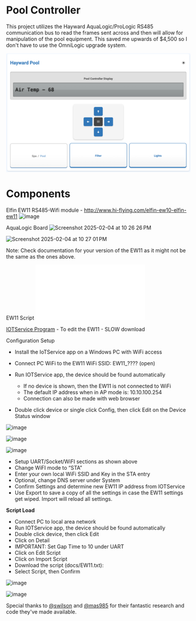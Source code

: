 # Pool Controller

This project utilizes the Hayward AquaLogic/ProLogic RS485 communication bus to read the frames sent across and then will allow for manipulation of the pool equipment.  This saved me upwards of $4,500 so I don't have to use the OmniLogic upgrade system.

![image](docs/Screenshot.png)

# Components

Elfin EW11 RS485-Wifi module - http://www.hi-flying.com/elfin-ew10-elfin-ew11
![image](http://www.hi-flying.com/image/cache/catalog/%E5%B0%8F%E7%B2%BE%E7%81%B5%E7%B3%BB%E5%88%97/1533453808(1)-458x458.jpg)

AquaLogic Board
![Screenshot 2025-02-04 at 10 26 26 PM](https://github.com/user-attachments/assets/2badf1e1-9417-4814-8d92-42aabd524898)

![Screenshot 2025-02-04 at 10 27 01 PM](https://github.com/user-attachments/assets/8b70f7ab-7a50-4aa6-bafb-671a1a3764a2)

Note: Check documentation for your version of the EW11 as it might not be the same as the ones above.


EW11 Script
![Script](docs/EW11.txt)

[IOTService Program](http://ftp.hi-flying.com:9000/IOTService/) - To edit the EW11 - SLOW download

Configuration Setup

*	Install the IoTService app on a Windows PC with WiFi access
*	Connect PC WiFi to the EW11 WiFi SSID: EW11_???? (open)
*	Run IOTService app, the device should be found automatically
    * If no device is shown, then the EW11 is not connected to WiFi
    *	The default IP address when in AP mode is: 10.10.100.254
    *	Connection can also be made with web browser

*	Double click device or single click Config, then click Edit on the Device Status window

![image](https://github.com/user-attachments/assets/a4a3b5b1-146d-4c6e-a852-8e3ef3d7884a)

![image](https://github.com/user-attachments/assets/f918eb40-188f-4a37-8a7c-18e022008f64)

![image](https://github.com/user-attachments/assets/97e3a153-2f97-45f4-8246-0e9e92551f8d)

*	Setup UART/Socket/WiFI sections as shown above
*	Change WiFI mode to “STA”
*	Enter your own local WiFi SSID and Key in the STA entry
*	Optional, change DNS server under System
*	Confirm Settings and determine new EW11 IP address from IOTService
*	Use Export to save a copy of all the settings in case the EW11 settings get wiped. Import will reload all settings.

**Script Load**

*	Connect PC to local area network
*	Run IOTService app, the device should be found automatically
*	Double click device, then click Edit
*	Click on Detail
*	IMPORTANT: Set Gap Time to 10 under UART
*	Click on Edit Script
*	Click on Import Script
*	Download the script (docs/EW11.txt):
*	Select Script, then Confirm

![image](https://github.com/user-attachments/assets/26de3113-b0d1-4adb-bd51-75daf0ff7682)

![image](https://github.com/user-attachments/assets/a310ad1f-bd76-4e0d-a37a-fbfe78fd45da)


Special thanks to [@swilson](https://github.com/swilson) and [@mas985](https://github.com/mas985) for their fantastic research and code they've made available.


